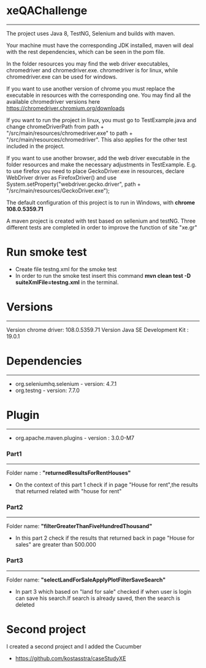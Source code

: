 # xeQAChallenge 
------
The project uses Java 8, TestNG, Selenium and builds with maven.

Your machine must have the corresponding JDK installed, maven will deal with the rest dependencies, which can be seen in the pom file.

In the folder resources you may find the web driver executables, chromedriver and chromedriver.exe. chromedriver is for linux,
while chromedriver.exe can be used for windows.

If you want to use another version of chrome you must replace the executable in resources with the corresponding one. You may find all the
available chromedriver versions here https://chromedriver.chromium.org/downloads

If you want to run the project in linux, you must go to TestExample.java and change chromeDriverPath from
path + "/src/main/resources/chromedriver.exe" to path + "/src/main/resources/chromedriver". This also applies for
the other test included in the project.

If you want to use another browser, add the web driver executable in the folder resources and make the necessary adjustments in TestExample.
E.g. to use firefox you need to place GeckoDriver.exe in resources, declare WebDriver driver as FirefoxDriver() and use
System.setProperty("webdriver.gecko.driver", path + "/src/main/resources/GeckoDriver.exe");

The default configuration of this project is to run in Windows, with **chrome 108.0.5359.71**

A maven project is created with test based on sellenium and testNG.
Three different tests are completed in order to improve the function of site "xe.gr"

# Run smoke test
- Create file testng.xml for the smoke test 
- In order to run the smoke test insert this command **mvn clean test -D suiteXmlFile=testng.xml** in the terminal.

# Versions
---------
Version chrome driver: 108.0.5359.71
Version Java SE Development Kit : 19.0.1

# Dependencies
-------------
- org.seleniumhq.selenium - version: 4.7.1
- org.testng - version: 7.7.0

# Plugin
-------
- org.apache.maven.plugins - version : 3.0.0-M7

### Part1
------
Folder name : **"returnedResultsForRentHouses"**
- On the context of this part 1 check if in page "House for rent",the results that returned related with "house for rent"

### Part2
------
Folder name: **"filterGreaterThanFiveHundredThousand"**
- In this part 2 check if the results that returned back in page "House for sales" are greater than 500.000

### Part3
------
Folder name: **"selectLandForSaleApplyPlotFilterSaveSearch"**
- In part 3 which based on "land for sale" checked if when user is login can save his search.If search is already saved, then the search is deleted

# Second project
I created a second project and I added the Cucumber
- https://github.com/kostasstra/caseStudyXE

